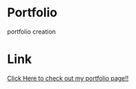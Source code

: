 # Portfolio
 portfolio creation
# Link
  <a href="https://itsankit.vercel.app">Click Here to check out my portfolio page!!</a>
